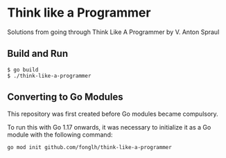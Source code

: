 # Think like a Programmer

Solutions from going through Think Like A Programmer by V. Anton Spraul

## Build and Run

```
$ go build
$ ./think-like-a-programmer
```

## Converting to Go Modules

This repository was first created before Go modules became compulsory.

To run this with Go 1.17 onwards, it was necessary to initialize it as a Go module with the following command:

```
go mod init github.com/fonglh/think-like-a-programmer
```
